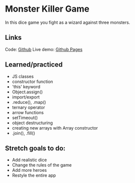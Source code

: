# Monster Killer Game

In this dice game you fight as a wizard against three monsters.

## Links

Code: [Github](https://github.com/Arniss5/Monster-Killer-Game)
Live demo: [Github Pages](https://arniss5.github.io/Monster-Killer-Game/)

## Learned/practiced
- JS classes
- constructor function
- 'this' keyword
- Object.assign()
- import/export
- .reduce(), .map() 
- ternary operator
- arrow functions
- setTimeout()
- object destructuring
- creating new arrays with Array constructor
- .join(),  .fill()

## Stretch goals to do:

- Add realistic dice
- Change the rules of the game
- Add more heroes
- Restyle the entire app